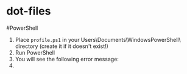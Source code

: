 dot-files
=========

#PowerShell
1. Place `profile.ps1` in your Users\Documents\WindowsPowerShell\ directory (create it if it doesn't exist!)
2. Run PowerShell
3. You will see the following error message:
4. 
